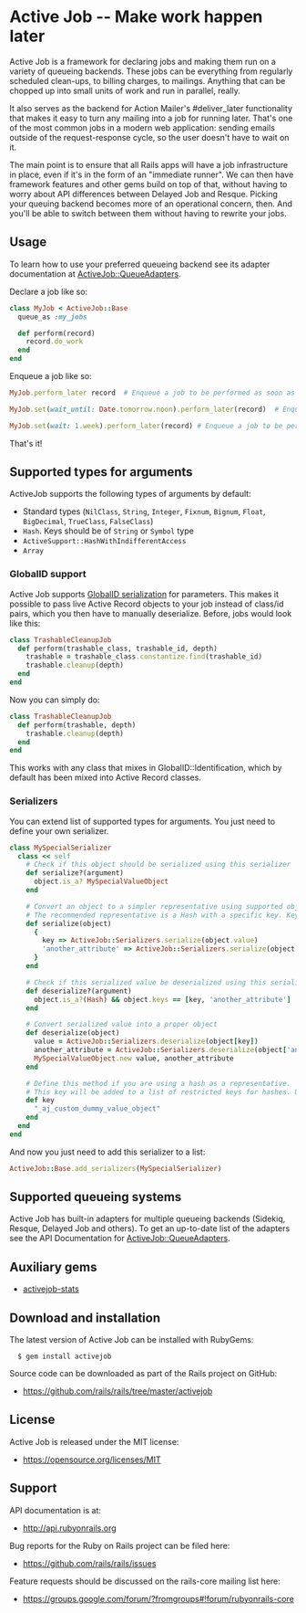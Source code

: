 # Active Job -- Make work happen later

Active Job is a framework for declaring jobs and making them run on a variety
of queueing backends. These jobs can be everything from regularly scheduled
clean-ups, to billing charges, to mailings. Anything that can be chopped up into
small units of work and run in parallel, really.

It also serves as the backend for Action Mailer's #deliver_later functionality
that makes it easy to turn any mailing into a job for running later. That's
one of the most common jobs in a modern web application: sending emails outside
of the request-response cycle, so the user doesn't have to wait on it.

The main point is to ensure that all Rails apps will have a job infrastructure
in place, even if it's in the form of an "immediate runner". We can then have
framework features and other gems build on top of that, without having to worry
about API differences between Delayed Job and Resque. Picking your queuing
backend becomes more of an operational concern, then. And you'll be able to
switch between them without having to rewrite your jobs.


## Usage

To learn how to use your preferred queueing backend see its adapter
documentation at
[ActiveJob::QueueAdapters](http://api.rubyonrails.org/classes/ActiveJob/QueueAdapters.html).

Declare a job like so:

```ruby
class MyJob < ActiveJob::Base
  queue_as :my_jobs

  def perform(record)
    record.do_work
  end
end
```

Enqueue a job like so:

```ruby
MyJob.perform_later record  # Enqueue a job to be performed as soon as the queueing system is free.
```

```ruby
MyJob.set(wait_until: Date.tomorrow.noon).perform_later(record)  # Enqueue a job to be performed tomorrow at noon.
```

```ruby
MyJob.set(wait: 1.week).perform_later(record) # Enqueue a job to be performed 1 week from now.
```

That's it!

## Supported types for arguments

ActiveJob supports the following types of arguments by default:

  - Standard types (`NilClass`, `String`, `Integer`, `Fixnum`, `Bignum`, `Float`, `BigDecimal`, `TrueClass`, `FalseClass`)
  - `Hash`. Keys should be of `String` or `Symbol` type
  - `ActiveSupport::HashWithIndifferentAccess`
  - `Array`


### GlobalID support

Active Job supports [GlobalID serialization](https://github.com/rails/globalid/) for parameters. This makes it possible
to pass live Active Record objects to your job instead of class/id pairs, which
you then have to manually deserialize. Before, jobs would look like this:

```ruby
class TrashableCleanupJob
  def perform(trashable_class, trashable_id, depth)
    trashable = trashable_class.constantize.find(trashable_id)
    trashable.cleanup(depth)
  end
end
```

Now you can simply do:

```ruby
class TrashableCleanupJob
  def perform(trashable, depth)
    trashable.cleanup(depth)
  end
end
```

This works with any class that mixes in GlobalID::Identification, which
by default has been mixed into Active Record classes.

### Serializers

You can extend list of supported types for arguments. You just need to define your own serializer.

```ruby
class MySpecialSerializer
  class << self
    # Check if this object should be serialized using this serializer
    def serialize?(argument)
      object.is_a? MySpecialValueObject
    end

    # Convert an object to a simpler representative using supported object types.
    # The recommended representative is a Hash with a specific key. Keys can be of basic types only
    def serialize(object)
      {
        key => ActiveJob::Serializers.serialize(object.value)
        'another_attribute' => ActiveJob::Serializers.serialize(object.another_attribute)
      }
    end

    # Check if this serialized value be deserialized using this serializer
    def deserialize?(argument)
      object.is_a?(Hash) && object.keys == [key, 'another_attribute']
    end

    # Convert serialized value into a proper object
    def deserialize(object)
      value = ActiveJob::Serializers.deserialize(object[key])
      another_attribute = ActiveJob::Serializers.deserialize(object['another_attribute'])
      MySpecialValueObject.new value, another_attribute
    end

    # Define this method if you are using a hash as a representative.
    # This key will be added to a list of restricted keys for hashes. Use basic types only
    def key
      "_aj_custom_dummy_value_object"
    end
  end
end
```

And now you just need to add this serializer to a list:

```ruby
ActiveJob::Base.add_serializers(MySpecialSerializer)
```

## Supported queueing systems

Active Job has built-in adapters for multiple queueing backends (Sidekiq,
Resque, Delayed Job and others). To get an up-to-date list of the adapters
see the API Documentation for [ActiveJob::QueueAdapters](http://api.rubyonrails.org/classes/ActiveJob/QueueAdapters.html).

## Auxiliary gems

* [activejob-stats](https://github.com/seuros/activejob-stats)

## Download and installation

The latest version of Active Job can be installed with RubyGems:

```
  $ gem install activejob
```

Source code can be downloaded as part of the Rails project on GitHub:

* https://github.com/rails/rails/tree/master/activejob

## License

Active Job is released under the MIT license:

* https://opensource.org/licenses/MIT


## Support

API documentation is at:

* http://api.rubyonrails.org

Bug reports for the Ruby on Rails project can be filed here:

* https://github.com/rails/rails/issues

Feature requests should be discussed on the rails-core mailing list here:

* https://groups.google.com/forum/?fromgroups#!forum/rubyonrails-core
